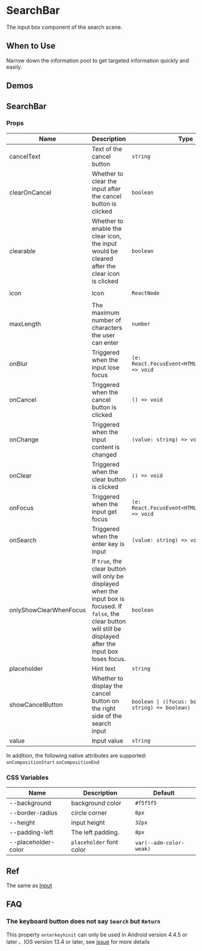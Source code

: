 # SearchBar

The input box component of the search scene.

## When to Use

Narrow down the information pool to get targeted information quickly and easily.

## Demos

<code src="./demos/demo1.tsx"></code>

<code src="./demos/demo2.tsx"></code>

## SearchBar

### Props

| Name | Description | Type | Default |
| --- | --- | --- | --- |
| cancelText | Text of the cancel button | `string` | `'取消'` |
| clearOnCancel | Whether to clear the input after the cancel button is clicked | `boolean` | `true` |
| clearable | Whether to enable the clear icon, the input would be cleared after the clear icon is clicked | `boolean` | `true` |
| icon | Icon | `ReactNode` | `<SearchOutline />` |
| maxLength | The maximum number of characters the user can enter | `number` | - |
| onBlur | Triggered when the input lose focus | `(e: React.FocusEvent<HTMLInputElement>) => void` | - |
| onCancel | Triggered when the cancel button is clicked | `() => void` | - |
| onChange | Triggered when the input content is changed | `(value: string) => void` | - |
| onClear | Triggered when the clear button is clicked | `() => void` | - |
| onFocus | Triggered when the input get focus | `(e: React.FocusEvent<HTMLInputElement>) => void` | - |
| onSearch | Triggered when the enter key is input | `(value: string) => void` | - |
| onlyShowClearWhenFocus | If `true`, the clear button will only be displayed when the input box is focused. If `false`, the clear button will still be displayed after the input box loses focus. | `boolean` | `false` |
| placeholder | Hint text | `string` | - |
| showCancelButton | Whether to display the cancel button on the right side of the search input | `boolean \| ((focus: boolean, value: string) => boolean)` | `false` |
| value | Input value | `string` | - |

In addition, the following native attributes are supported: `onCompositionStart` `onCompositionEnd`

### CSS Variables

| Name                | Description              | Default                 |
| ------------------- | ------------------------ | ----------------------- |
| --background        | background color         | `#f5f5f5`               |
| --border-radius     | circle corner            | `6px`                   |
| --height            | input height             | `32px`                  |
| --padding-left      | The left padding.        | `8px`                   |
| --placeholder-color | `placeholder` font color | `var(--adm-color-weak)` |

## Ref

The same as [Input](/components/input)

## FAQ

### The keyboard button does not say `Search` but `Return`

This property `enterkeyhinit` can only be used in Android version 4.4.5 or later 、IOS version 13.4 or later, see [issue](https://github.com/ant-design/ant-design-mobile/issues/5545) for more details
